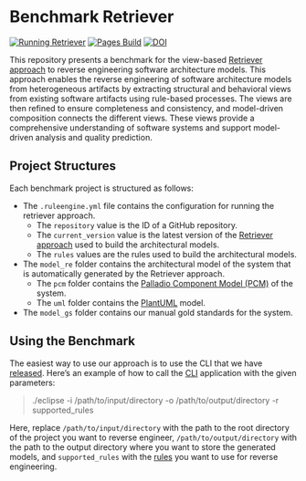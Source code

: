# Benchmark Retriever
[![Running Retriever](https://github.com/PalladioSimulator/Palladio-ReverseEngineering-Benchmark/actions/workflows/reverse_engineering.yml/badge.svg)](https://github.com/PalladioSimulator/Palladio-ReverseEngineering-Benchmark/actions/workflows/reverse_engineering.yml) [![Pages Build](https://github.com/PalladioSimulator/Palladio-ReverseEngineering-Benchmark/actions/workflows/pages/pages-build-deployment/badge.svg)](https://github.com/PalladioSimulator/Palladio-ReverseEngineering-Benchmark/actions/workflows/pages/pages-build-deployment) [![DOI](https://zenodo.org/badge/DOI/10.5281/zenodo.10442265.svg)](https://doi.org/10.5281/zenodo.10442265)

This repository presents a benchmark for the view-based [Retriever approach](https://github.com/PalladioSimulator/Palladio-ReverseEngineering-Retriever) to reverse engineering software architecture models. This approach enables the reverse engineering of software architecture models from heterogeneous artifacts by extracting structural and behavioral views from existing software artifacts using rule-based processes. The views are then refined to ensure completeness and consistency, and model-driven composition connects the different views. These views provide a comprehensive understanding of software systems and support model-driven analysis and quality prediction.

## Project Structures
Each benchmark project is structured as follows:
* The `.ruleengine.yml` file contains the configuration for running the retriever approach.
  * The `repository` value is the ID of a GitHub repository.
  * The `current_version` value is the latest version of the [Retriever approach](https://github.com/PalladioSimulator/Palladio-ReverseEngineering-Retriever/releases) used to build the architectural models.
  * The `rules` values are the rules used to build the architectural models.
* The `model_re` folder contains the architectural model of the system that is automatically generated by the Retriever approach.
  * The `pcm` folder contains the [Palladio Component Model (PCM)](https://sdq.kastel.kit.edu/wiki/Palladio_Component_Model) of the system.
  * The `uml` folder contains the [PlantUML](https://plantuml.com) model.
* The `model_gs` folder contains our manual gold standards for the system.

## Using the Benchmark
The easiest way to use our approach is to use the CLI that we have [released](https://github.com/PalladioSimulator/Palladio-ReverseEngineering-Retriever/releases). Here’s an example of how to call the [CLI](https://github.com/PalladioSimulator/Palladio-ReverseEngineering-SoMoX-RuleEngine/blob/master/bundles/org.palladiosimulator.somox.analyzer.rules.main/src/org/palladiosimulator/somox/analyzer/rules/cli/RuleEngineApplication.java) application with the given parameters:

> ./eclipse -i /path/to/input/directory -o /path/to/output/directory -r supported_rules

Here, replace `/path/to/input/directory` with the path to the root directory of the project you want to reverse engineer, `/path/to/output/directory` with the path to the output directory where you want to store the generated models, and `supported_rules` with the [rules](https://github.com/PalladioSimulator/Palladio-ReverseEngineering-SoMoX-RuleEngine/tree/master/bundles/org.palladiosimulator.somox.analyzer.rules.impl/src/org/palladiosimulator/somox/analyzer/rules/impl) you want to use for reverse engineering.
